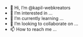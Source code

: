 - 👋 Hi, I’m @kapil-webkreators
- 👀 I’m interested in ...
- 🌱 I’m currently learning ...
- 💞️ I’m looking to collaborate on ...
- 📫 How to reach me ...

<!---
kapil-webkreators/kapil-webkreators is a ✨ special ✨ repository because its `README.md` (this file) appears on your GitHub profile.
You can click the Preview link to take a look at your changes.
--->
